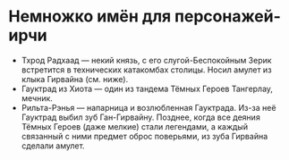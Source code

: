# Немножко имён для персонажей-ирчи
* Тхрод Радхаад — некий князь, с его слугой-Беспокойным Зерик встретится в технических катакомбах столицы. Носил амулет из клыка Гирвайна (см. ниже).
* Гауктрад из Хиота — один из тандема Тёмных Героев Тангерлау, мечник.
* Рильта-Рэнья — напарница и возлюбленная Гауктрада. Из-за неё Гауктрад выбил зуб Ган-Гирвайну. Позднее, когда все деяния Тёмных Героев (даже мелкие) стали легендами, а каждый связанный с ними предмет оброс поверьями, из зуба Гирвайна сделали амулет. 
